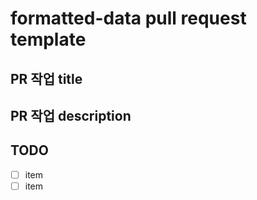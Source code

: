 # formatted-data pull request template

<!-- 제목을 적어 주세요 -->

## PR 작업 title

<!-- 설명을 적어 주세요 -->

## PR 작업 description

## TODO

- [ ] item
- [ ] item
